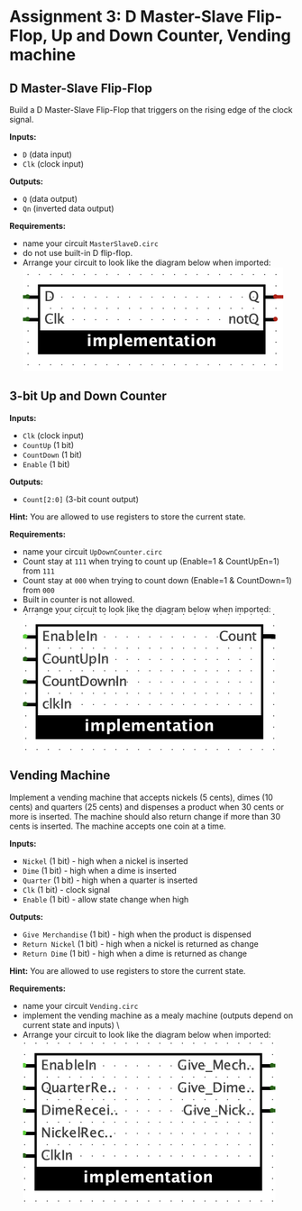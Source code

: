 # Assignment 3: D Master-Slave Flip-Flop, Up and Down Counter, Vending machine

## D Master-Slave Flip-Flop

Build a D Master-Slave Flip-Flop that triggers on the rising edge of the clock signal.

**Inputs:**
- `D` (data input)
- `Clk` (clock input)

**Outputs:**
- `Q` (data output)
- `Qn` (inverted data output)

**Requirements:**
- name your circuit `MasterSlaveD.circ`
- do not use built-in D flip-flop.
- Arrange your circuit to look like the diagram below when imported:\
![dff](dff.png)


## 3-bit Up and Down Counter

**Inputs:**
- `Clk` (clock input)
- `CountUp` (1 bit)
- `CountDown` (1 bit)
- `Enable` (1 bit)

**Outputs:**
- `Count[2:0]` (3-bit count output)
  
**Hint:**
You are allowed to use registers to store the current state.

**Requirements:**
- name your circuit `UpDownCounter.circ`
- Count stay at `111` when trying to count up (Enable=1 & CountUpEn=1) from `111`
- Count stay at `000` when trying to count down (Enable=1 & CountDown=1) from `000`
- Built in counter is not allowed.
- Arrange your circuit to look like the diagram below when imported:\
![counter](counter.png)

## Vending Machine
Implement a vending machine that accepts nickels (5 cents), dimes (10 cents) and quarters (25 cents) and dispenses a product when 30 cents or more is inserted. The machine should also return change if more than 30 cents is inserted. The machine accepts one coin at a time.

**Inputs:**
- `Nickel` (1 bit) - high when a nickel is inserted
- `Dime` (1 bit) - high when a dime is inserted
- `Quarter` (1 bit) - high when a quarter is inserted
- `Clk` (1 bit) - clock signal
- `Enable` (1 bit) - allow state change when high

**Outputs:**
- `Give Merchandise` (1 bit) - high when the product is dispensed
- `Return Nickel` (1 bit) - high when a nickel is returned as change
- `Return Dime` (1 bit) - high when a dime is returned as change

**Hint:**
You are allowed to use registers to store the current state.

**Requirements:**
- name your circuit `Vending.circ`
- implement the vending machine as a mealy machine (outputs depend on current state and inputs) \
- Arrange your circuit to look like the diagram below when imported:\
![vending](vending.png)